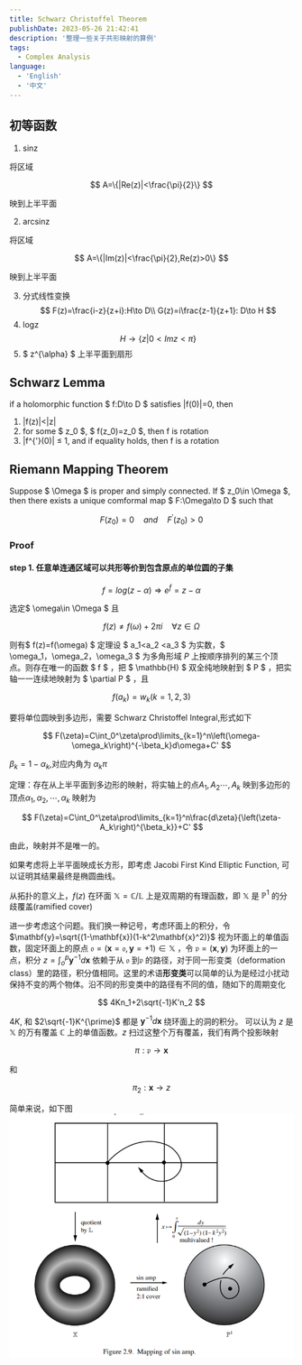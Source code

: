 ```yaml
---
title: Schwarz Christoffel Theorem
publishDate: 2023-05-26 21:42:41
description: '整理一些关于共形映射的算例'
tags:
  - Complex Analysis
language: 
  - 'English'
  - '中文'
---
```



## 初等函数

1. sinz

将区域

$$
A=\{|Re(z)|<\frac{\pi}{2}\}
$$

映到上半平面

2. arcsinz

将区域

$$
A=\{|Im(z)|<\frac{\pi}{2},Re(z)>0\}
$$

映到上半平面

3. 分式线性变换
   $$
       F(z)=\frac{i-z}{z+i}:H\to D\\
       G(z)=i\frac{z-1}{z+1}: D\to H
   $$
4. logz
   $$
    H\to \{z|0<Imz<\pi\}
   $$
5. $ z^{\alpha} $
   上半平面到扇形

## Schwarz Lemma

if a holomorphic function $ f:D\to D $ satisfies |f(0)|=0, then

1. |f(z)|<|z|
2. for some $ z_0 $, $ f(z_0)=z_0 $, then f is rotation
3. |f^{'}(0)| ≤ 1, and if equality holds, then f is a rotation

## Riemann Mapping Theorem

Suppose $ \Omega $ is proper and simply connected. If $ z_0\in \Omega $, then there exists a unique comformal map $ F:\Omega\to D $ such that

$$
    F(z_0)=0\quad and \quad F^{\prime}(z_0)>0
$$

### Proof

#### step 1. 任意单连通区域可以共形等价到包含原点的单位圆的子集

$$
    f=log(z-\alpha)\Longrightarrow e^{f}=z-\alpha
$$

选定$ \omega\in \Omega $ 且

$$
    f(z)\neq f(\omega)+2\pi i\quad \forall z\in\Omega
$$

则有$ f(z)=f(\omega) $
定理设 $ a_1<a_2 <a_3 $ 为实数，$ \omega_1，\omega_2，\omega_3 $ 为多角形域 $P$ 上按顺序排列的某三个顶点。则存在唯一的函数 $ f $ ，把 $ \mathbb{H} $ 双全纯地映射到 $ P $ ，把实轴一一连续地映射为 $ \partial P $ ，且

$$
f(a_k)=w_k(k=1,2,3)
$$

要将单位圆映到多边形，需要 Schwarz Christoffel Integral,形式如下

$$
F(\zeta)=C\int_0^\zeta\prod\limits_{k=1}^n\left(\omega-\omega_k\right)^{-\beta_k}d\omega+C'
$$

$\beta_k=1-\alpha_k$,对应内角为 $\alpha_k\pi$

定理：存在从上半平面到多边形的映射，将实轴上的点$A_1,A_2\cdots,A_k$ 映到多边形的顶点$\alpha_1,\alpha_2,\cdots,\alpha_k$ 映射为

$$
F(\zeta)=C\int_0^\zeta\prod\limits_{k=1}^n\frac{d\zeta}{\left(\zeta-A_k\right)^{\beta_k}}+C'
$$

由此，映射并不是唯一的。

如果考虑将上半平面映成长方形，即考虑 Jacobi First Kind Elliptic Function, 可以证明其结果最终是椭圆曲线。

从拓扑的意义上，$f(z)$ 在环面 $\mathbb{X}=\mathbb{C}/ \mathbb{L}$ 上是双周期的有理函数，即 $\mathbb{X}$ 是 $\mathbb{P}^1$ 的分歧覆盖(ramified cover)

进一步考虑这个问题。我们换一种记号，考虑环面上的积分，令$\mathbf{y}=\sqrt{(1-\mathbf{x})(1-k^2\mathbf{x}^2)}$ 视为环面上的单值函数，固定环面上的原点 $\mathfrak{o}=\left(\mathbf{x}=\mathfrak{o},\mathbf{y}=+1\right)\in\mathbb{X}$ ，令 $\mathfrak{p}=(\mathbf{x},\mathbf{y})$ 为环面上的一点，积分 $z=\int_o^p\mathbf{y}^{-1}d\mathbf{x}$ 依赖于从 $\mathfrak{o}$ 到$\mathfrak{p}$ 的路径，对于同一形变类（deformation class）里的路径，积分值相同。这里的术语**形变类**可以简单的认为是经过小扰动保持不变的两个物体。沿不同的形变类中的路径有不同的值，随如下的周期变化

$$
4Kn_1+2\sqrt{-1}K'n_2
$$

$4K$, 和 $2\sqrt{-1}K^{\prime}$ 都是 $\mathbf{y}^{-1}d\mathbf{x}$ 绕环面上的洞的积分。 可以认为 $z$ 是 $\mathbb{X}$ 的万有覆盖 $\mathbb{C}$ 上的单值函数。$z$ 扫过这整个万有覆盖，我们有两个投影映射

$$
\pi:\mathfrak{p}\longrightarrow \mathbf{x}
$$

和

$$
\pi_2:\mathbf{x}\longrightarrow z
$$

简单来说，如下图
!["lolololol"](a.png)
